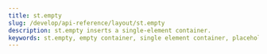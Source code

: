```yaml
---
title: st.empty
slug: /develop/api-reference/layout/st.empty
description: st.empty inserts a single-element container.
keywords: st.empty, empty container, single element container, placeholder container, dynamic content, replaceable content, streamlit empty
---
```


<Autofunction function="streamlit.empty" />
